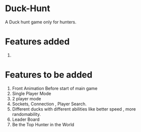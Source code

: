 # Duck-Hunt
A Duck hunt game only for hunters.


# Features added
1) 


# Features to be added
1) Front Animation Before start of main game
2) Single Player Mode
3) 2 player mode
4) Sockets, Connection , Player Search.
5) Different ducks with different abilities like better speed , more randomability.
6) Leader Board
7) Be the Top Hunter in the World